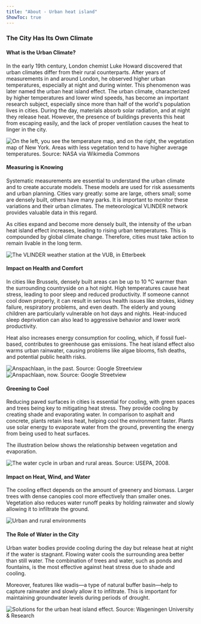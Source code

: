 ```yaml
---
title: "About - Urban heat island"
ShowToc: true
---
```


### The City Has Its Own Climate

#### What is the Urban Climate?

In the early 19th century, London chemist Luke Howard discovered that urban climates differ from their rural counterparts. After years of measurements in and around London, he observed higher urban temperatures, especially at night and during winter. This phenomenon was later named the urban heat island effect. The urban climate, characterized by higher temperatures and lower wind speeds, has become an important research subject, especially since more than half of the world's population lives in cities. During the day, materials absorb solar radiation, and at night they release heat. However, the presence of buildings prevents this heat from escaping easily, and the lack of proper ventilation causes the heat to linger in the city.

![On the left, you see the temperature map, and on the right, the vegetation map of New York. Areas with less vegetation tend to have higher average temperatures. Source: NASA via Wikimedia Commons](images/about/new_york_UHI.png)

#### Measuring is Knowing

Systematic measurements are essential to understand the urban climate and to create accurate models. These models are used for risk assessments and urban planning. Cities vary greatly: some are large, others small; some are densely built, others have many parks. It is important to monitor these variations and their urban climates. The meteorological VLINDER network provides valuable data in this regard.

As cities expand and become more densely built, the intensity of the urban heat island effect increases, leading to rising urban temperatures. This is compounded by global climate change. Therefore, cities must take action to remain livable in the long term.

![The VLINDER weather station at the VUB, in Etterbeek](images/about/vlinder-vub.png)

#### Impact on Health and Comfort

In cities like Brussels, densely built areas can be up to 10 °C warmer than the surrounding countryside on a hot night. High temperatures cause heat stress, leading to poor sleep and reduced productivity. If someone cannot cool down properly, it can result in serious health issues like strokes, kidney failure, respiratory problems, and even death. The elderly and young children are particularly vulnerable on hot days and nights. Heat-induced sleep deprivation can also lead to aggressive behavior and lower work productivity.

Heat also increases energy consumption for cooling, which, if fossil fuel-based, contributes to greenhouse gas emissions. The heat island effect also warms urban rainwater, causing problems like algae blooms, fish deaths, and potential public health risks.

![Anspachlaan, in the past. Source: Google Streetview](images/about/anspach_vroeger.png)  
![Anspachlaan, now. Source: Google Streetview](images/about/anspach_nu.png)

#### Greening to Cool

Reducing paved surfaces in cities is essential for cooling, with green spaces and trees being key to mitigating heat stress. They provide cooling by creating shade and evaporating water. In comparison to asphalt and concrete, plants retain less heat, helping cool the environment faster. Plants use solar energy to evaporate water from the ground, preventing the energy from being used to heat surfaces.

The illustration below shows the relationship between vegetation and evaporation.

![The water cycle in urban and rural areas. Source: USEPA, 2008.](images/about/urban_rural_hydrology.jpg)

#### Impact on Heat, Wind, and Water

The cooling effect depends on the amount of greenery and biomass. Larger trees with dense canopies cool more effectively than smaller ones. Vegetation also reduces water runoff peaks by holding rainwater and slowly allowing it to infiltrate the ground.

![Urban and rural environments](images/about/urban_rural.png)

#### The Role of Water in the City

Urban water bodies provide cooling during the day but release heat at night if the water is stagnant. Flowing water cools the surrounding area better than still water. The combination of trees and water, such as ponds and fountains, is the most effective against heat stress due to shade and cooling.

Moreover, features like wadis—a type of natural buffer basin—help to capture rainwater and slowly allow it to infiltrate. This is important for maintaining groundwater levels during periods of drought.

![Solutions for the urban heat island effect. Source: Wageningen University & Research](images/about/klimaatadaptatie.jpg)